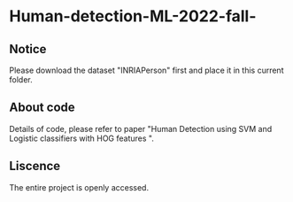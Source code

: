 # Human-detection-ML-2022-fall-
## Notice
Please download the dataset "INRIAPerson" first and place it in this current folder.

## About code
Details of code, please refer to paper "Human Detection using SVM and Logistic classifiers 
with HOG features
".

## Liscence
The entire project is openly accessed.